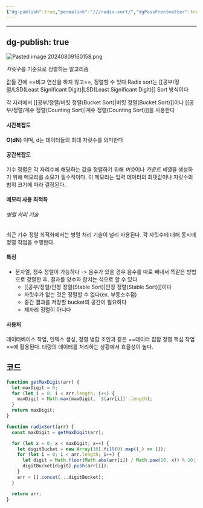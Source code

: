 ```yaml
---
{"dg-publish":true,"permalink":"///radix-sort/","dgPassFrontmatter":true}
---
```



---
dg-publish: true
---
![Pasted image 20240809160158.png](/img/user/%EC%B2%A8%EB%B6%80%ED%8C%8C%EC%9D%BC/Pasted%20image%2020240809160158.png)

*자릿수*를 기준으로 정렬하는 알고리즘

값들 간에 ==비교 연산을 하지 않고==,  정렬할 수 있다
Radix sort는 [[공부/정렬/LSD(Least Significant Digit)\|LSD(Least Significant Digit)]] Sort 방식이다

각 자리에서 [[공부/정렬/버킷 정렬(Bucket Sort)\|버킷 정렬(Bucket Sort)]]이나 [[공부/정렬/계수 정렬(Counting Sort)\|계수 정렬(Counting Sort)]]을 사용한다

#### 시간복잡도
**O(dN)** 이며, d는 데이터들의 최대 자릿수를 의미한다

#### 공간복잡도
기수 정렬은 각 자리수에 해당하는 값을 정렬하기 위해 *버킷*이나 *카운트 배열*을 생성하기 위해 메모리를 소모가 필수적이다.
이 메모리는 입력 데이터의 최댓값이나 자릿수의 범위 크기에 따라 결정된다. 

#### 메모리 사용 최적화
###### 병렬 처리 기술
최근 기수 정렬 최적화에서는 병렬 처리 기술이 널리 사용된다. 각 자릿수에 대해 동시에 정렬 작업을 수행한다.

#### 특징
- 문자열, 정수 정렬이 가능하다
  -> 음수가 있을 경우 음수를 따로 빼내서 똑같은 방법으로 정렬한 후, 결과를 양수와 합치는 식으로 할 수 있다
  - [[공부/정렬/안정 정렬(Stable Sort)\|안정 정렬(Stable Sort)]]이다
  - 자릿수가 없는 것은 정렬할 수 없다(ex. 부동소수점)
  - 중간 결과를 저장할 bucket의 공간이 필요하다
  - 제자리 정렬이 아니다

#### 사용처
데이터베이스 작업, 인덱스 생성, 정렬 병합 조인과 같은 ==데이터 집합 정렬 핵심 작업==에 활용된다.
대량의 데이터를 처리하는 상황에서 효율성이 높다.

## 코드
```js
function getMaxDigit(arr) {
  let maxDigit = 0;
  for (let i = 0; i < arr.length; i++) {
    maxDigit = Math.max(maxDigit, `${arr[i]}`.length);
  }
  return maxDigit;
}

function radixSort(arr) {
  const maxDigit = getMaxDigit(arr);

  for (let x = 0; x < maxDigit; x++) {
    let digitBucket = new Array(10).fill(0).map((_) => []);
    for (let i = 0; i < arr.length; i++) {
      let digit = Math.floor(Math.abs(arr[i]) / Math.pow(10, x)) % 10;
      digitBucket[digit].push(arr[i]);
    }
    arr = [].concat(...digitBucket);
  }

  return arr;
}
```